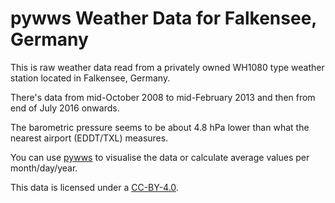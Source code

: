pywws Weather Data for Falkensee, Germany
=========================================

This is raw weather data read from a privately owned WH1080 type weather
station located in Falkensee, Germany.

There's data from mid-October 2008 to mid-February 2013 and then from
end of July 2016 onwards.

The barometric pressure seems to be about 4.8 hPa lower than what the
nearest airport (EDDT/TXL) measures.

You can use [pywws](https://github.com/jim-easterbrook/pywws) to visualise
the data or calculate average values per month/day/year.

This data is licensed under a [CC-BY-4.0](https://creativecommons.org/licenses/by/4.0/).

